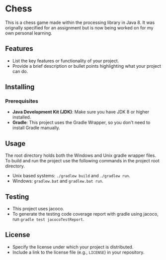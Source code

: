# Chess

This is a chess game made within the processing library in Java 8. It was orignally
specified for an assignment but is now being worked on for my own personal learning.

## Features

- List the key features or functionality of your project.
- Provide a brief description or bullet points highlighting what your project can do.

## Installing

### Prerequisites

- **Java Development Kit (JDK)**: Make sure you have JDK 8 or higher installed.
- **Gradle**: This project uses the Gradle Wrapper, so you don't need to install Gradle manually.

## Usage
The root directory holds both the Windows and Unix gradle wrapper files. To build and run the 
project use the following commands in the project root directory. 
- Unix based systems: `./gradlew build` and  `./gradlew run`.
- Windows: `gradlew.bat` and `gradlew.bat run`.

## Testing 
- This project uses jacoco.
- To generate the testing code coverage report with gradle using jacoco, run
`gradle test jacocoTestReport`.

## License

- Specify the license under which your project is distributed.
- Include a link to the license file (e.g., `LICENSE`) in your repository.

